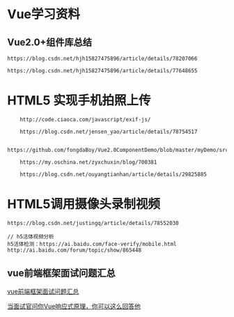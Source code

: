 # Vue学习资料

## Vue2.0+组件库总结

``` 
https://blog.csdn.net/hjh15827475896/article/details/78207066

https://blog.csdn.net/hjh15827475896/article/details/77648655
```

# HTML5 实现手机拍照上传

``` 
    http://code.ciaoca.com/javascript/exif-js/
    
    https://blog.csdn.net/jensen_yao/article/details/78754517
    
    https://github.com/fongdaBoy/Vue2.0ComponentDemo/blob/master/myDemo/src/components/upload.vue
    
    https://my.oschina.net/zyxchuxin/blog/700381
    
    https://blog.csdn.net/ouyangtianhan/article/details/29825885

```

# HTML5调用摄像头录制视频
``` 
https://blog.csdn.net/justingq/article/details/78552030

// h5活体视频分析
h5活体检测：https://ai.baidu.com/face-verify/mobile.html
http://ai.baidu.com/forum/topic/show/865448

```

## vue前端框架面试问题汇总

[vue前端框架面试问题汇总](http://www.bslxx.com/p/3187.html)

[当面试官问你Vue响应式原理，你可以这么回答他](https://juejin.im/post/5adf0085518825673123da9a)
